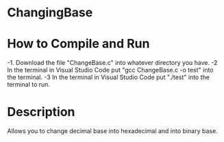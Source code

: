 # ChangingBase

# How to Compile and Run
-1. Download the file "ChangeBase.c" into whatever directory you have.
-2  In the terminal in Visual Studio Code put "gcc ChangeBase.c -o test" into the terminal.
-3 In the terminal in Visual Studio Code put "./test" into the terminal to run.

# Description
Allows you to change decimal base into hexadecimal and into binary base.
